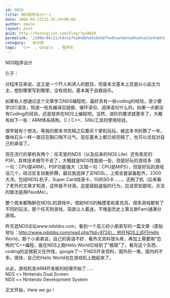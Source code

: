 ```yaml
---
id: 9820
title: NDS程序设计(一)
date: 2006-04-21T12:35:24+00:00
author: omale
layout: post
guid: http://hezongjian.com/blog/?p=9820
permalink: '/2006/04/21/nds%e7%a8%8b%e5%ba%8f%e8%ae%be%e8%ae%a1%e4%b8%80-2/'
category:   未分类  
tags:   C++  , Google  , 程序员
---
```

NDS程序设计

引子：

对程序员来说，这又是一个吓人和诱人的题目，但是本文基本上还是以小品文为主，想到哪里写到哪里，没有规划。基本属于自娱自乐。

如果有人想通过这个文章学习NDS编程呢，最好具有一些coding的经验，至少要学过C语言，知道一些先编译后链接、循环语句、选择语句什么的。如果一点都没有Coding的经验，还是放弃在NDS上编程吧。当然，进阶的要求就更多了，大概有如下一些：ARM体系结构、C / C++、GNU工具的使用经验。

很早就有个想法，等我的那本书完稿之后要买个掌机玩玩，被这本书折腾了一年，像块石头一样一直压在胸口喘不过气，现在基本上都已经完稿了，也可以兑现对自己的承诺了。

现在流行的掌机有两个：任天堂的NDS（以及后来的NDS Lite）还有索尼的PSP。具体技术细节不说了，大概就是NDS性能弱一些，但是好玩的游戏多（插一句：CPU是ARM）。PSP功能强大（又插一句：CPU是MIPS），但是好玩的游戏没几个。经过反复权衡折腾，最后我选择了买NDSL，上周全套装备配齐，2300大洋。包括NDSL机子，Super Card烧录卡，1G的SD卡……，还刷了机（后来看了老外的文章才知道，这样是不对滴，这是鼓励盗版的行为，应该受到鄙视，合法的做法是用PassMe）。

整个周末都陶醉在NDSL的游戏中，借助NDS的触摸笔和麦克风，很多游戏都有了不同的玩法，那个任天狗游戏，简直让人着迷，不愧是历史上第五款Fami通满分游戏。

昨天逛NDS论坛www.ndsbbs.com，看到一个高三的小弟弟写的一篇文章（原贴地址：http://www.ndsbbs.com/read.php?tid=9724），他在NDS上运行Hello World。那个小弟弟说，自己的英语不好、看外文资料很头疼，再加上需要用“恐怖的”C++编程，能在NDS上跑Hello World已经到了“极限”了。看完这个东西，coding的这根筋又在作怪，google了一下NDS开发资料，国外的一堆，国内的不多。很快，自己的Hello World也在游戏机上跑起来了。

从此，游戏机变ARM开发板的经理开始了……  
NDS <> Nintendo Dual Screen  
NDS == Nintendo Development System

正文开始，Here we go !